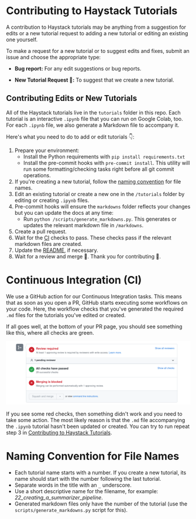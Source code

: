 # Contributing to Haystack Tutorials

A contribution to Haystack tutorials may be anything from a suggestion for edits or a new tutorial request to adding a new tutorial or editing an existing one yourself.

To make a request for a new tutorial or to suggest edits and fixes, submit an issue and choose the appropriate type:

- **Bug  report:** For any edit suggestions or bug reports.

- **New Tutorial Request 📓:** To suggest that we create a new tutorial.

## Contributing Edits or New Tutorials

All of the Haystack tutorials live in the `tutorials` folder in this repo. Each tutorial is an interactive `.ipynb` file that you can run on Google Colab, too. For each `.ipynb` file, we also generate a Markdown file to accompany it.

Here's what you need to do to add or edit tutorials 👇:

1. Prepare your environment:
   - Install the Python requirements with `pip install requirements.txt`
   - Install the pre-commit hooks with `pre-commit install`. This utility will run some formatting/checking
   tasks right before all git commit operations.
2. If you're creating a new tutorial, follow the [naming convention](#naming-convention-for-file-names) for file names.
3. Edit an existing tutorial or create a new one in the `/tutorials` folder by editing or creating `.ipynb` files.
4. Pre-commit hooks will ensure the `markdowns` folder reflects your changes but you can update the docs at any time:
    - Run `python /scripts/generate_markdowns.py`. This generates or updates the relevant markdown file in `/markdowns`.
5. Create a pull request.
6. Wait for the [CI](#ci-continuous-integration) checks to pass.
   These checks pass if the relevant markdown files are created.
7. Update the [README](./README.md), if necessary.
8. Wait for a review and merge 🎉. Thank you for contributing 💙.


# Continuous Integration (CI)

We use a GitHub action for our Continuous Integration tasks. This means that as soon as you open a PR, GitHub starts executing some workflows on your code. Here, the workflow checks that you've generated the required `.md` files for the tutorials you've edited or created.

If all goes well, at the bottom of your PR page, you should see something like this, where all checks are green.

![](https://raw.githubusercontent.com/deepset-ai/haystack/main/docs/img/ci-success.png)

If you see some red checks, then something didn't work and you need to take some action. The most likely reason is that the `.md` file accompanying the `.ipynb` tutorial hasn't been updated or created. You can try to run repeat step 3 in [Contributing to Haystack Tutorials](#contributing-to-haystack-tutorials).

# Naming Convention for File Names

- Each tutorial name starts with a number. If you create a new tutorial, its name should start with the number following the last tutorial. 
- Separate words in the title with an `_` underscore.
- Use a short descriptive name for the filename, for example: *22_creating_a_summarizer_pipeline*.
- Generated markdown files only have the number of the tutorial (use the `scripts/generate_markdowns.py` script for this).
